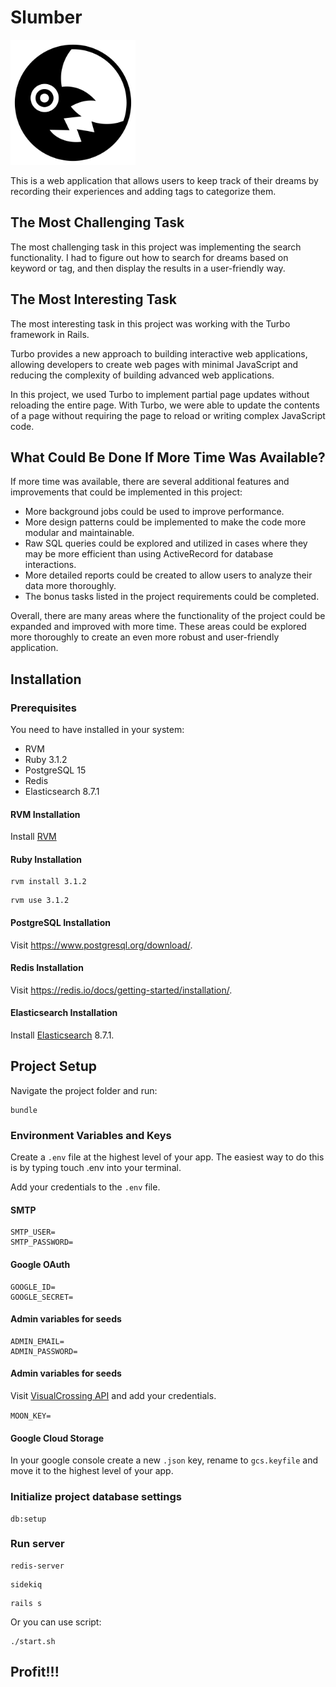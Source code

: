 # Slumber

<img src="./public/evil-moon.png" width="200" />

This is a web application that allows users to keep track of their dreams by recording their experiences and adding tags to categorize them.

## The Most Challenging Task

The most challenging task in this project was implementing the search functionality. I had to figure out how to search for dreams based on keyword or tag, and then display the results in a user-friendly way.

## The Most Interesting Task

The most interesting task in this project was working with the Turbo framework in Rails.

Turbo provides a new approach to building interactive web applications, allowing developers to create web pages with minimal JavaScript and reducing the complexity of building advanced web applications.

In this project, we used Turbo to implement partial page updates without reloading the entire page. With Turbo, we were able to update the contents of a page without requiring the page to reload or writing complex JavaScript code.

## What Could Be Done If More Time Was Available?

If more time was available, there are several additional features and improvements that could be implemented in this project:

- More background jobs could be used to improve performance.
- More design patterns could be implemented to make the code more modular and maintainable.
- Raw SQL queries could be explored and utilized in cases where they may be more efficient than using ActiveRecord for database interactions.
- More detailed reports could be created to allow users to analyze their data more thoroughly.
- The bonus tasks listed in the project requirements could be completed.

Overall, there are many areas where the functionality of the project could be expanded and improved with more time. These areas could be explored more thoroughly to create an even more robust and user-friendly application.

## Installation

### Prerequisites

You need to have installed in your system:

- RVM
- Ruby 3.1.2
- PostgreSQL 15
- Redis
- Elasticsearch 8.7.1

#### RVM Installation

Install [RVM](https://rvm.io/)

#### Ruby Installation

```
rvm install 3.1.2
```

```
rvm use 3.1.2
```

#### PostgreSQL Installation

Visit https://www.postgresql.org/download/.

#### Redis Installation

Visit https://redis.io/docs/getting-started/installation/.

#### Elasticsearch Installation

Install [Elasticsearch](https://www.elastic.co/downloads/elasticsearch) 8.7.1.

## Project Setup

Navigate the project folder and run:

```
bundle
```

### Environment Variables and Keys

Create a `.env` file at the highest level of your app. The easiest way to do this is by typing touch .env into your terminal.

Add your credentials to the `.env` file.

#### SMTP

```
SMTP_USER=
SMTP_PASSWORD=
```

#### Google OAuth

```
GOOGLE_ID=
GOOGLE_SECRET=
```

#### Admin variables for seeds

```
ADMIN_EMAIL=
ADMIN_PASSWORD=
```

#### Admin variables for seeds

Visit [VisualCrossing API](https://www.visualcrossing.com/weather-api) and add your credentials.

`MOON_KEY=`

#### Google Cloud Storage

In your google console create a new `.json` key, rename to `gcs.keyfile` and move it to the highest level of your app.

### Initialize project database settings

```
db:setup
```

### Run server

```
redis-server
```

```
sidekiq
```

```
rails s
```

Or you can use script:

```
./start.sh
```

## Profit!!!
